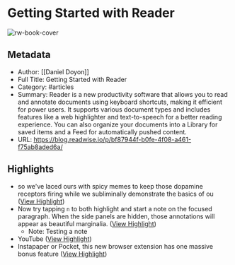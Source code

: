 # Getting Started with Reader

![rw-book-cover](https://s3.amazonaws.com/readwiseio/2022/08/i-give-you-reader-1.png)

## Metadata
- Author: [[Daniel Doyon]]
- Full Title: Getting Started with Reader
- Category: #articles
- Summary: Reader is a new productivity software that allows you to read and annotate documents using keyboard shortcuts, making it efficient for power users. It supports various document types and includes features like a web highlighter and text-to-speech for a better reading experience. You can also organize your documents into a Library for saved items and a Feed for automatically pushed content.
- URL: https://blog.readwise.io/p/bf87944f-b0fe-4f08-a461-f75ab8aded6a/

## Highlights
- so we've laced ours with spicy memes to keep those dopamine receptors firing while we subliminally demonstrate the basics of ou ([View Highlight](https://read.readwise.io/read/01jmncfknchjye3f6vqvt03cvc))
- Now try tapping `n` to both highlight and start a note on the focused paragraph. When the side panels are hidden, those annotations will appear as beautiful marginalia. ([View Highlight](https://read.readwise.io/read/01jmnchp05h3bd18f4g1j3h3ng))
    - Note: Testing a note
- YouTube ([View Highlight](https://read.readwise.io/read/01jmnckd2f9323bm8n33zd8e28))
- Instapaper or Pocket, this new browser extension has one massive bonus feature ([View Highlight](https://read.readwise.io/read/01jmncm5dbwwpxp8cfbbtgfxc8))
